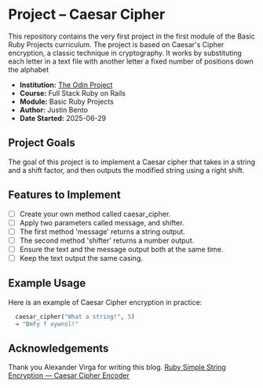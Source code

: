 # Project – Caesar Cipher

This repository contains the very first project in the first module of the Basic Ruby Projects curriculum. The project is based on Caesar's Cipher encryption, a classic technique in cryptography. It works by substituting each letter in a text file with another letter a fixed number of positions down the alphabet

- **Institution:** [The Odin Project](https://www.theodinproject.com)
- **Course:** Full Stack Ruby on Rails
- **Module:** Basic Ruby Projects
- **Author:** Justin Bento
- **Date Started:** 2025-06-29

## Project Goals

The goal of this project is to implement a Caesar cipher that takes in a string and a shift factor, and then outputs the modified string using a right shift.

## Features to Implement

- [ ] Create your own method called caesar_cipher.
- [ ] Apply two parameters called message, and shifter.
- [ ] The first method 'message' returns a string output.
- [ ] The second method 'shifter' returns a number output.
- [ ] Ensure the text and the message output both at the same time.
- [ ] Keep the text output the same casing.

## Example Usage

Here is an example of Caesar Cipher encryption in practice:

```ruby
  caesar_cipher("What a string!", 5)
  → "Bmfy f xywnsl!"
```

## Acknowledgements

Thank you Alexander Virga for writing this blog. [Ruby Simple String Encryption — Caesar Cipher Encoder](https://alexander-virga.medium.com/ruby-simple-string-encryption-shift-caesar-cipher-encoder-rot-9dedf06374d1)
